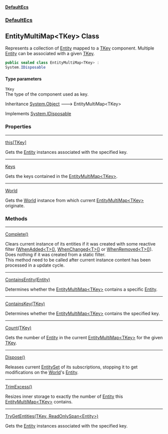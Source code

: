#### [DefaultEcs](index.md 'index')
### [DefaultEcs](index.md#DefaultEcs 'DefaultEcs')
## EntityMultiMap&lt;TKey&gt; Class
Represents a collection of [Entity](Entity.md 'DefaultEcs.Entity') mapped to a [TKey](EntityMultiMap_TKey_.md#DefaultEcs_EntityMultiMap_TKey__TKey 'DefaultEcs.EntityMultiMap&lt;TKey&gt;.TKey') component. Multiple [Entity](Entity.md 'DefaultEcs.Entity') can be associated with a given [TKey](EntityMultiMap_TKey_.md#DefaultEcs_EntityMultiMap_TKey__TKey 'DefaultEcs.EntityMultiMap&lt;TKey&gt;.TKey').  
```csharp
public sealed class EntityMultiMap<TKey> :
System.IDisposable
```
#### Type parameters
<a name='DefaultEcs_EntityMultiMap_TKey__TKey'></a>
`TKey`  
The type of the component used as key.
  

Inheritance [System.Object](https://docs.microsoft.com/en-us/dotnet/api/System.Object 'System.Object') &#129106; EntityMultiMap&lt;TKey&gt;  

Implements [System.IDisposable](https://docs.microsoft.com/en-us/dotnet/api/System.IDisposable 'System.IDisposable')  
### Properties

***
[this[TKey]](EntityMultiMap_TKey__this_TKey_.md 'DefaultEcs.EntityMultiMap&lt;TKey&gt;.this[TKey]')

Gets the [Entity](Entity.md 'DefaultEcs.Entity') instances associated with the specified key.  

***
[Keys](EntityMultiMap_TKey__Keys.md 'DefaultEcs.EntityMultiMap&lt;TKey&gt;.Keys')

Gets the keys contained in the [EntityMultiMap&lt;TKey&gt;](EntityMultiMap_TKey_.md 'DefaultEcs.EntityMultiMap&lt;TKey&gt;').  

***
[World](EntityMultiMap_TKey__World.md 'DefaultEcs.EntityMultiMap&lt;TKey&gt;.World')

Gets the [World](World.md 'DefaultEcs.World') instance from which current [EntityMultiMap&lt;TKey&gt;](EntityMultiMap_TKey_.md 'DefaultEcs.EntityMultiMap&lt;TKey&gt;') originate.  
### Methods

***
[Complete()](EntityMultiMap_TKey__Complete().md 'DefaultEcs.EntityMultiMap&lt;TKey&gt;.Complete()')

Clears current instance of its entities if it was created with some reactive filter ([WhenAdded&lt;T&gt;()](EntityQueryBuilder_WhenAdded_T_().md 'DefaultEcs.EntityQueryBuilder.WhenAdded&lt;T&gt;()'), [WhenChanged&lt;T&gt;()](EntityQueryBuilder_WhenChanged_T_().md 'DefaultEcs.EntityQueryBuilder.WhenChanged&lt;T&gt;()') or [WhenRemoved&lt;T&gt;()](EntityQueryBuilder_WhenRemoved_T_().md 'DefaultEcs.EntityQueryBuilder.WhenRemoved&lt;T&gt;()')).  
Does nothing if it was created from a static filter.  
This method need to be called after current instance content has been processed in a update cycle.  

***
[ContainsEntity(Entity)](EntityMultiMap_TKey__ContainsEntity(Entity).md 'DefaultEcs.EntityMultiMap&lt;TKey&gt;.ContainsEntity(DefaultEcs.Entity)')

Determines whether the [EntityMultiMap&lt;TKey&gt;](EntityMultiMap_TKey_.md 'DefaultEcs.EntityMultiMap&lt;TKey&gt;') contains a specific [Entity](Entity.md 'DefaultEcs.Entity').  

***
[ContainsKey(TKey)](EntityMultiMap_TKey__ContainsKey(TKey).md 'DefaultEcs.EntityMultiMap&lt;TKey&gt;.ContainsKey(TKey)')

Determines whether the [EntityMultiMap&lt;TKey&gt;](EntityMultiMap_TKey_.md 'DefaultEcs.EntityMultiMap&lt;TKey&gt;') contains the specified key.  

***
[Count(TKey)](EntityMultiMap_TKey__Count(TKey).md 'DefaultEcs.EntityMultiMap&lt;TKey&gt;.Count(TKey)')

Gets the number of [Entity](Entity.md 'DefaultEcs.Entity') in the current [EntityMultiMap&lt;TKey&gt;](EntityMultiMap_TKey_.md 'DefaultEcs.EntityMultiMap&lt;TKey&gt;') for the given [TKey](EntityMultiMap_TKey_.md#DefaultEcs_EntityMultiMap_TKey__TKey 'DefaultEcs.EntityMultiMap&lt;TKey&gt;.TKey').  

***
[Dispose()](EntityMultiMap_TKey__Dispose().md 'DefaultEcs.EntityMultiMap&lt;TKey&gt;.Dispose()')

Releases current [EntitySet](EntitySet.md 'DefaultEcs.EntitySet') of its subscriptions, stopping it to get modifications on the [World](EntityMultiMap_TKey__World.md 'DefaultEcs.EntityMultiMap&lt;TKey&gt;.World')'s [Entity](Entity.md 'DefaultEcs.Entity').  

***
[TrimExcess()](EntityMultiMap_TKey__TrimExcess().md 'DefaultEcs.EntityMultiMap&lt;TKey&gt;.TrimExcess()')

Resizes inner storage to exactly the number of [Entity](Entity.md 'DefaultEcs.Entity') this [EntityMultiMap&lt;TKey&gt;](EntityMultiMap_TKey_.md 'DefaultEcs.EntityMultiMap&lt;TKey&gt;') contains.  

***
[TryGetEntities(TKey, ReadOnlySpan&lt;Entity&gt;)](EntityMultiMap_TKey__TryGetEntities(TKey_ReadOnlySpan_Entity_).md 'DefaultEcs.EntityMultiMap&lt;TKey&gt;.TryGetEntities(TKey, System.ReadOnlySpan&lt;DefaultEcs.Entity&gt;)')

Gets the [Entity](Entity.md 'DefaultEcs.Entity') instances associated with the specified key.  

